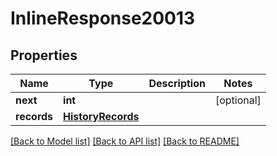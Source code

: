 # InlineResponse20013

## Properties
Name | Type | Description | Notes
------------ | ------------- | ------------- | -------------
**next** | **int** |  | [optional] 
**records** | [**HistoryRecords**](HistoryRecords.md) |  | 

[[Back to Model list]](../README.md#documentation-for-models) [[Back to API list]](../README.md#documentation-for-api-endpoints) [[Back to README]](../README.md)

